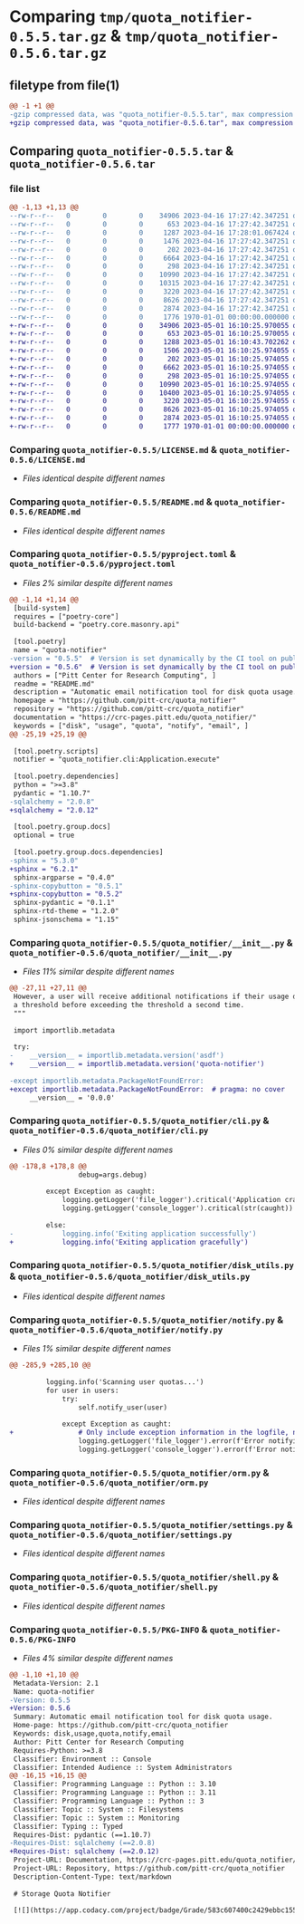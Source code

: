# Comparing `tmp/quota_notifier-0.5.5.tar.gz` & `tmp/quota_notifier-0.5.6.tar.gz`

## filetype from file(1)

```diff
@@ -1 +1 @@
-gzip compressed data, was "quota_notifier-0.5.5.tar", max compression
+gzip compressed data, was "quota_notifier-0.5.6.tar", max compression
```

## Comparing `quota_notifier-0.5.5.tar` & `quota_notifier-0.5.6.tar`

### file list

```diff
@@ -1,13 +1,13 @@
--rw-r--r--   0        0        0    34906 2023-04-16 17:27:42.347251 quota_notifier-0.5.5/LICENSE.md
--rw-r--r--   0        0        0      653 2023-04-16 17:27:42.347251 quota_notifier-0.5.5/README.md
--rw-r--r--   0        0        0     1287 2023-04-16 17:28:01.067424 quota_notifier-0.5.5/pyproject.toml
--rw-r--r--   0        0        0     1476 2023-04-16 17:27:42.347251 quota_notifier-0.5.5/quota_notifier/__init__.py
--rw-r--r--   0        0        0      202 2023-04-16 17:27:42.347251 quota_notifier-0.5.5/quota_notifier/__main__.py
--rw-r--r--   0        0        0     6664 2023-04-16 17:27:42.347251 quota_notifier-0.5.5/quota_notifier/cli.py
--rw-r--r--   0        0        0      298 2023-04-16 17:27:42.347251 quota_notifier-0.5.5/quota_notifier/data/template.html
--rw-r--r--   0        0        0    10990 2023-04-16 17:27:42.347251 quota_notifier-0.5.5/quota_notifier/disk_utils.py
--rw-r--r--   0        0        0    10315 2023-04-16 17:27:42.347251 quota_notifier-0.5.5/quota_notifier/notify.py
--rw-r--r--   0        0        0     3220 2023-04-16 17:27:42.347251 quota_notifier-0.5.5/quota_notifier/orm.py
--rw-r--r--   0        0        0     8626 2023-04-16 17:27:42.347251 quota_notifier-0.5.5/quota_notifier/settings.py
--rw-r--r--   0        0        0     2874 2023-04-16 17:27:42.347251 quota_notifier-0.5.5/quota_notifier/shell.py
--rw-r--r--   0        0        0     1776 1970-01-01 00:00:00.000000 quota_notifier-0.5.5/PKG-INFO
+-rw-r--r--   0        0        0    34906 2023-05-01 16:10:25.970055 quota_notifier-0.5.6/LICENSE.md
+-rw-r--r--   0        0        0      653 2023-05-01 16:10:25.970055 quota_notifier-0.5.6/README.md
+-rw-r--r--   0        0        0     1288 2023-05-01 16:10:43.702262 quota_notifier-0.5.6/pyproject.toml
+-rw-r--r--   0        0        0     1506 2023-05-01 16:10:25.974055 quota_notifier-0.5.6/quota_notifier/__init__.py
+-rw-r--r--   0        0        0      202 2023-05-01 16:10:25.974055 quota_notifier-0.5.6/quota_notifier/__main__.py
+-rw-r--r--   0        0        0     6662 2023-05-01 16:10:25.974055 quota_notifier-0.5.6/quota_notifier/cli.py
+-rw-r--r--   0        0        0      298 2023-05-01 16:10:25.974055 quota_notifier-0.5.6/quota_notifier/data/template.html
+-rw-r--r--   0        0        0    10990 2023-05-01 16:10:25.974055 quota_notifier-0.5.6/quota_notifier/disk_utils.py
+-rw-r--r--   0        0        0    10400 2023-05-01 16:10:25.974055 quota_notifier-0.5.6/quota_notifier/notify.py
+-rw-r--r--   0        0        0     3220 2023-05-01 16:10:25.974055 quota_notifier-0.5.6/quota_notifier/orm.py
+-rw-r--r--   0        0        0     8626 2023-05-01 16:10:25.974055 quota_notifier-0.5.6/quota_notifier/settings.py
+-rw-r--r--   0        0        0     2874 2023-05-01 16:10:25.974055 quota_notifier-0.5.6/quota_notifier/shell.py
+-rw-r--r--   0        0        0     1777 1970-01-01 00:00:00.000000 quota_notifier-0.5.6/PKG-INFO
```

### Comparing `quota_notifier-0.5.5/LICENSE.md` & `quota_notifier-0.5.6/LICENSE.md`

 * *Files identical despite different names*

### Comparing `quota_notifier-0.5.5/README.md` & `quota_notifier-0.5.6/README.md`

 * *Files identical despite different names*

### Comparing `quota_notifier-0.5.5/pyproject.toml` & `quota_notifier-0.5.6/pyproject.toml`

 * *Files 2% similar despite different names*

```diff
@@ -1,14 +1,14 @@
 [build-system]
 requires = ["poetry-core"]
 build-backend = "poetry.core.masonry.api"
 
 [tool.poetry]
 name = "quota-notifier"
-version = "0.5.5"  # Version is set dynamically by the CI tool on publication
+version = "0.5.6"  # Version is set dynamically by the CI tool on publication
 authors = ["Pitt Center for Research Computing", ]
 readme = "README.md"
 description = "Automatic email notification tool for disk quota usage."
 homepage = "https://github.com/pitt-crc/quota_notifier"
 repository = "https://github.com/pitt-crc/quota_notifier"
 documentation = "https://crc-pages.pitt.edu/quota_notifier/"
 keywords = ["disk", "usage", "quota", "notify", "email", ]
@@ -25,19 +25,19 @@
 
 [tool.poetry.scripts]
 notifier = "quota_notifier.cli:Application.execute"
 
 [tool.poetry.dependencies]
 python = ">=3.8"
 pydantic = "1.10.7"
-sqlalchemy = "2.0.8"
+sqlalchemy = "2.0.12"
 
 [tool.poetry.group.docs]
 optional = true
 
 [tool.poetry.group.docs.dependencies]
-sphinx = "5.3.0"
+sphinx = "6.2.1"
 sphinx-argparse = "0.4.0"
-sphinx-copybutton = "0.5.1"
+sphinx-copybutton = "0.5.2"
 sphinx-pydantic = "0.1.1"
 sphinx-rtd-theme = "1.2.0"
 sphinx-jsonschema = "1.15"
```

### Comparing `quota_notifier-0.5.5/quota_notifier/__init__.py` & `quota_notifier-0.5.6/quota_notifier/__init__.py`

 * *Files 11% similar despite different names*

```diff
@@ -27,11 +27,11 @@
 However, a user will receive additional notifications if their usage drops below
 a threshold before exceeding the threshold a second time.
 """
 
 import importlib.metadata
 
 try:
-    __version__ = importlib.metadata.version('asdf')
+    __version__ = importlib.metadata.version('quota-notifier')
 
-except importlib.metadata.PackageNotFoundError:
+except importlib.metadata.PackageNotFoundError:  # pragma: no cover
     __version__ = '0.0.0'
```

### Comparing `quota_notifier-0.5.5/quota_notifier/cli.py` & `quota_notifier-0.5.6/quota_notifier/cli.py`

 * *Files 0% similar despite different names*

```diff
@@ -178,8 +178,8 @@
                 debug=args.debug)
 
         except Exception as caught:
             logging.getLogger('file_logger').critical('Application crash', exc_info=caught)
             logging.getLogger('console_logger').critical(str(caught))
 
         else:
-            logging.info('Exiting application successfully')
+            logging.info('Exiting application gracefully')
```

### Comparing `quota_notifier-0.5.5/quota_notifier/disk_utils.py` & `quota_notifier-0.5.6/quota_notifier/disk_utils.py`

 * *Files identical despite different names*

### Comparing `quota_notifier-0.5.5/quota_notifier/notify.py` & `quota_notifier-0.5.6/quota_notifier/notify.py`

 * *Files 1% similar despite different names*

```diff
@@ -285,9 +285,10 @@
 
         logging.info('Scanning user quotas...')
         for user in users:
             try:
                 self.notify_user(user)
 
             except Exception as caught:
+                # Only include exception information in the logfile, not the console
                 logging.getLogger('file_logger').error(f'Error notifying {user}', exc_info=caught)
                 logging.getLogger('console_logger').error(f'Error notifying {user} - {caught}')
```

### Comparing `quota_notifier-0.5.5/quota_notifier/orm.py` & `quota_notifier-0.5.6/quota_notifier/orm.py`

 * *Files identical despite different names*

### Comparing `quota_notifier-0.5.5/quota_notifier/settings.py` & `quota_notifier-0.5.6/quota_notifier/settings.py`

 * *Files identical despite different names*

### Comparing `quota_notifier-0.5.5/quota_notifier/shell.py` & `quota_notifier-0.5.6/quota_notifier/shell.py`

 * *Files identical despite different names*

### Comparing `quota_notifier-0.5.5/PKG-INFO` & `quota_notifier-0.5.6/PKG-INFO`

 * *Files 4% similar despite different names*

```diff
@@ -1,10 +1,10 @@
 Metadata-Version: 2.1
 Name: quota-notifier
-Version: 0.5.5
+Version: 0.5.6
 Summary: Automatic email notification tool for disk quota usage.
 Home-page: https://github.com/pitt-crc/quota_notifier
 Keywords: disk,usage,quota,notify,email
 Author: Pitt Center for Research Computing
 Requires-Python: >=3.8
 Classifier: Environment :: Console
 Classifier: Intended Audience :: System Administrators
@@ -16,15 +16,15 @@
 Classifier: Programming Language :: Python :: 3.10
 Classifier: Programming Language :: Python :: 3.11
 Classifier: Programming Language :: Python :: 3
 Classifier: Topic :: System :: Filesystems
 Classifier: Topic :: System :: Monitoring
 Classifier: Typing :: Typed
 Requires-Dist: pydantic (==1.10.7)
-Requires-Dist: sqlalchemy (==2.0.8)
+Requires-Dist: sqlalchemy (==2.0.12)
 Project-URL: Documentation, https://crc-pages.pitt.edu/quota_notifier/
 Project-URL: Repository, https://github.com/pitt-crc/quota_notifier
 Description-Content-Type: text/markdown
 
 # Storage Quota Notifier
 
 [![](https://app.codacy.com/project/badge/Grade/583c607400c2429ebbc1554d777d26b4)](https://app.codacy.com/gh/pitt-crc/quota_notifier/dashboard)
```

